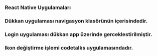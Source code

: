 ### React Native Uygulamaları

### Dükkan uygulaması navigasyon klasörünün içerisindedir.

### Login uygulaması dükkan app üzerinde gerceklestirilmiştir.

### Ikon değiştirme işlemi codetalks uygulamasındadır.


